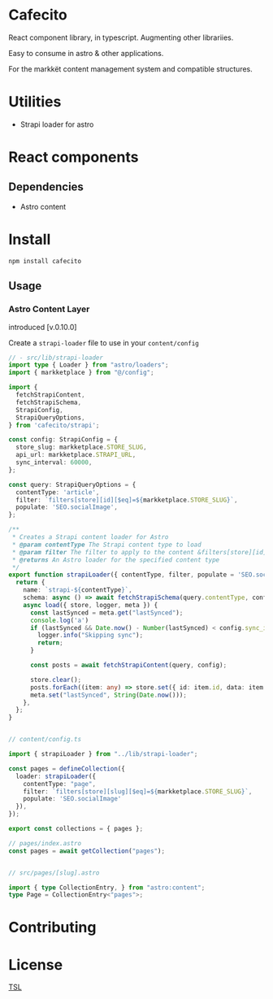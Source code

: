 # Cafecito

React component library, in typescript. Augmenting other librariies.

Easy to consume in astro & other applications.

For the markkët content management system and compatible structures.

# Utilities

- Strapi loader for astro

# React components

## Dependencies

- Astro content

# Install

```
npm install cafecito
```

## Usage


### Astro Content Layer

introduced [v.0.10.0]

Create a `strapi-loader` file to use in your `content/config`


```typescript
// - src/lib/strapi-loader
import type { Loader } from "astro/loaders";
import { markketplace } from "@/config";

import {
  fetchStrapiContent,
  fetchStrapiSchema,
  StrapiConfig,
  StrapiQueryOptions,
} from 'cafecito/strapi';

const config: StrapiConfig = {
  store_slug: markketplace.STORE_SLUG,
  api_url: markketplace.STRAPI_URL,
  sync_interval: 60000,
};

const query: StrapiQueryOptions = {
  contentType: 'article',
  filter: `filters[store][id][$eq]=${markketplace.STORE_SLUG}`,
  populate: 'SEO.socialImage',
};

/**
 * Creates a Strapi content loader for Astro
 * @param contentType The Strapi content type to load
 * @param filter The filter to apply to the content &filters[store][id][$eq]=${STRAPI_STORE_ID}
 * @returns An Astro loader for the specified content type
 */
export function strapiLoader({ contentType, filter, populate = 'SEO.socialImage', paginate }: { contentType: string, filter?: string, populate?: string, paginate?: { limit: number } }): Loader {
  return {
    name: `strapi-${contentType}`,
    schema: async () => await fetchStrapiSchema(query.contentType, config.api_url),
    async load({ store, logger, meta }) {
      const lastSynced = meta.get("lastSynced");
      console.log('a')
      if (lastSynced && Date.now() - Number(lastSynced) < config.sync_interval) {
        logger.info("Skipping sync");
        return;
      }

      const posts = await fetchStrapiContent(query, config);

      store.clear();
      posts.forEach((item: any) => store.set({ id: item.id, data: item }));
      meta.set("lastSynced", String(Date.now()));
    },
  };
}


// content/config.ts

import { strapiLoader } from "../lib/strapi-loader";

const pages = defineCollection({
  loader: strapiLoader({
    contentType: "page",
    filter: `filters[store][slug][$eq]=${markketplace.STORE_SLUG}`,
    populate: 'SEO.socialImage'
  }),
});

export const collections = { pages };

// pages/index.astro
const pages = await getCollection("pages");


// src/pages/[slug].astro

import { type CollectionEntry, } from "astro:content";
type Page = CollectionEntry<"pages">;

```


# Contributing


# License

[TSL](./LICENSE)

